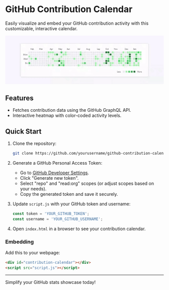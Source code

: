 # GitHub Contribution Calendar

Easily visualize and embed your GitHub contribution activity with this customizable, interactive calendar.

![Contribution Calendar Example](showcase.gif)

## Features
- Fetches contribution data using the GitHub GraphQL API.
- Interactive heatmap with color-coded activity levels.

## Quick Start

1. Clone the repository:
   ```bash
   git clone https://github.com/yourusername/github-contribution-calendar.git
   ```

2. Generate a GitHub Personal Access Token:
   - Go to [GitHub Developer Settings](https://github.com/settings/tokens).
   - Click "Generate new token".
   - Select "repo" and "read:org" scopes (or adjust scopes based on your needs).
   - Copy the generated token and save it securely.

3. Update `script.js` with your GitHub token and username:
   ```javascript
   const token = 'YOUR_GITHUB_TOKEN';
   const username = 'YOUR_GITHUB_USERNAME';
   ```

4. Open `index.html` in a browser to see your contribution calendar.

### Embedding
Add this to your webpage:
```html
<div id="contribution-calendar"></div>
<script src="script.js"></script>
```

---

Simplify your GitHub stats showcase today!